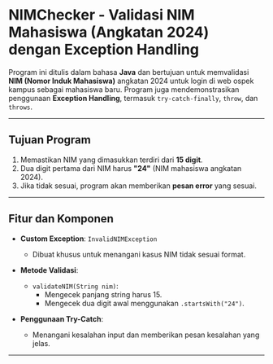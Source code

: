 # NIMChecker - Validasi NIM Mahasiswa (Angkatan 2024) dengan Exception Handling

Program ini ditulis dalam bahasa **Java** dan bertujuan untuk memvalidasi **NIM (Nomor Induk Mahasiswa)** angkatan 2024 untuk login di web ospek kampus sebagai mahasiswa baru. Program juga mendemonstrasikan penggunaan **Exception Handling**, termasuk `try-catch-finally`, `throw`, dan `throws`.

---

## Tujuan Program

1. Memastikan NIM yang dimasukkan terdiri dari **15 digit**.
2. Dua digit pertama dari NIM harus **"24"** (NIM mahasiswa angkatan 2024).
3. Jika tidak sesuai, program akan memberikan **pesan error** yang sesuai.

---

## Fitur dan Komponen

- **Custom Exception**: `InvalidNIMException`
  - Dibuat khusus untuk menangani kasus NIM tidak sesuai format.
  
- **Metode Validasi**:
  - `validateNIM(String nim)`:
    - Mengecek panjang string harus 15.
    - Mengecek dua digit awal menggunakan `.startsWith("24")`.

- **Penggunaan Try-Catch**:
  - Menangani kesalahan input dan memberikan pesan kesalahan yang jelas.

---
